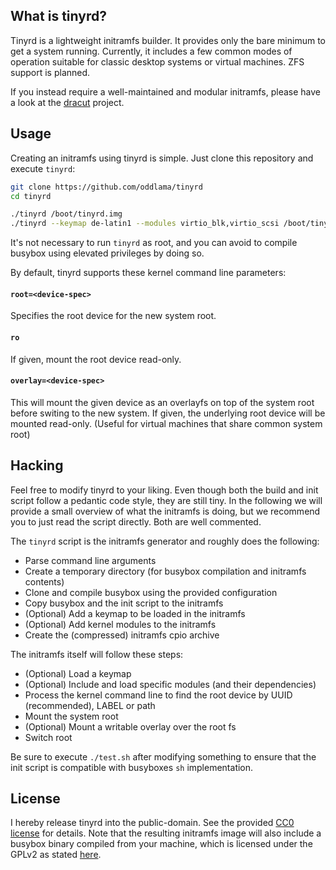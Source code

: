 ## What is tinyrd?

Tinyrd is a lightweight initramfs builder. It provides only the bare minimum
to get a system running. Currently, it includes a few common modes of operation
suitable for classic desktop systems or virtual machines. ZFS support is planned.

If you instead require a well-maintained and modular initramfs, please have a look at the [dracut](https://github.com/dracutdevs/dracut) project.

## Usage

Creating an initramfs using tinyrd is simple.
Just clone this repository and execute `tinyrd`:

```bash
git clone https://github.com/oddlama/tinyrd
cd tinyrd

./tinyrd /boot/tinyrd.img
./tinyrd --keymap de-latin1 --modules virtio_blk,virtio_scsi /boot/tinyrd.img
```

It's not necessary to run `tinyrd` as root, and you
can avoid to compile busybox using elevated privileges by doing so.

By default, tinyrd supports these kernel command line parameters:

#### `root=<device-spec>`

Specifies the root device for the new system root.

#### `ro`

If given, mount the root device read-only.

#### `overlay=<device-spec>`

This will mount the given device as an overlayfs
on top of the system root before switing to the new system.
If given, the underlying root device will be mounted read-only.
(Useful for virtual machines that share common system root)

## Hacking

Feel free to modify tinyrd to your liking. Even though both the build
and init script follow a pedantic code style, they are still tiny.
In the following we will provide a small overview of what the initramfs
is doing, but we recommend you to just read the script directly. Both are
well commented.

The `tinyrd` script is the initramfs generator and roughly does the following:

- Parse command line arguments
- Create a temporary directory (for busybox compilation and initramfs contents)
- Clone and compile busybox using the provided configuration
- Copy busybox and the init script to the initramfs
- (Optional) Add a keymap to be loaded in the initramfs
- (Optional) Add kernel modules to the initramfs
- Create the (compressed) initramfs cpio archive

The initramfs itself will follow these steps:

- (Optional) Load a keymap
- (Optional) Include and load specific modules (and their dependencies)
- Process the kernel command line to find the root device by UUID (recommended), LABEL or path
- Mount the system root
- (Optional) Mount a writable overlay over the root fs
- Switch root

Be sure to execute `./test.sh` after modifying something to ensure that
the init script is compatible with busyboxes `sh` implementation.

## License

I hereby release tinyrd into the public-domain. See the provided [CC0 license](./LICENSE) for details.
Note that the resulting initramfs image will also include a busybox binary
compiled from your machine, which is licensed under the GPLv2 as stated [here](https://busybox.net/license.html).
